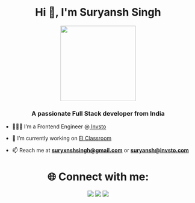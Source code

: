 <h1 align="center">Hi 👋, I'm Suryansh Singh</h1>
<div align="center">
  <img height="200" src="https://media.giphy.com/media/Ws6T5PN7wHv3cY8xy8/giphy.gif?cid=790b76117wc4dqfd10c5676z5vlt8ltjzkixk25p5itp49pa&ep=v1_gifs_search&rid=giphy.gif&ct=g" />
</div>
<h3 align="center">A passionate Full Stack developer from India</h3>

- 🧑🏻‍💻 I’m a Frontend Engineer @[ Invsto](https://invsto.com)

- 🔭 I’m currently working on [EI Classroom](https://github.com/suryxnshsingh/backend-new-EI)

- 📫 Reach me at **suryxnshsingh@gmail.com** or **suryansh@invsto.com**

<h1 align="center">🌐 Connect with me:</h1>
<div align="center"> 
<a href="https://twitter.com/suryxnshsingh" target="_blank"><img src="https://img.shields.io/badge/Twitter-1DA1F2?style=for-the-badge&logo=twitter&logoColor=white" target="_blank"></a>
<a href="https://www.linkedin.com/in/suryxnshsingh" target="_blank"><img src="https://img.shields.io/badge/LinkedIn-0077B5?style=for-the-badge&logo=linkedin&logoColor=white" target="_blank"></a>
<a href = "mailto:suryxnshsingh@gmail.com"><img src="https://img.shields.io/badge/-Gmail-%23333?style=for-the-badge&logo=gmail&logoColor=white" target="_blank"></a>
